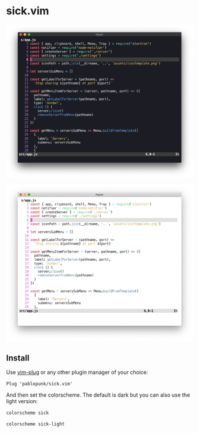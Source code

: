 # sick.vim

![screenshot](https://github.com/pablopunk/art/raw/master/sick-colors/vim.png)

![screenshot](https://github.com/pablopunk/art/raw/master/sick-colors/vim-light.png)

## Install

Use [vim-plug](https://github.com/junegunn/vim-plug) or any other plugin manager of your choice:

```viml
Plug 'pablopunk/sick.vim'
```

And then set the colorscheme. The default is dark but you can also use the light version:

```viml
colorscheme sick
```

```viml
colorscheme sick-light
```
